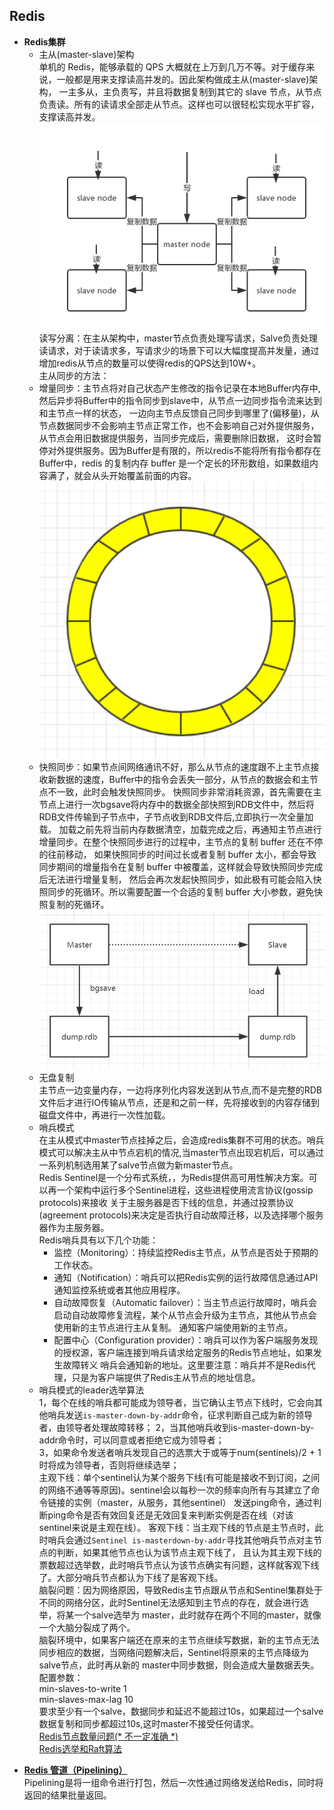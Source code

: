 ## Redis

* **Redis集群**   
    * 主从(master-slave)架构   
    单机的 Redis，能够承载的 QPS 大概就在上万到几万不等。对于缓存来说，一般都是用来支撑读高并发的。因此架构做成主从(master-slave)架构，
    一主多从，主负责写，并且将数据复制到其它的 slave 节点，从节点负责读。所有的读请求全部走从节点。这样也可以很轻松实现水平扩容，支撑读高并发。   
    ![avatar](https://github.com/NPFDamon/Study/blob/main/src/main/resources/redis/redis-master-slave.png)     
    读写分离：在主从架构中，master节点负责处理写请求，Salve负责处理读请求，对于读请求多，写请求少的场景下可以大幅度提高并发量，通过增加redis从节点的数量可以使得redis的QPS达到10W+。   
    主从同步的方法：   
    + 增量同步：主节点将对自己状态产生修改的指令记录在本地Buffer内存中,然后异步将Buffer中的指令同步到slave中，从节点一边同步指令流来达到和主节点一样的状态，
        一边向主节点反馈自己同步到哪里了(偏移量)，从节点数据同步不会影响主节点正常工作，也不会影响自己对外提供服务，从节点会用旧数据提供服务，当同步完成后，需要删除旧数据，
        这时会暂停对外提供服务。因为Buffer是有限的，所以redis不能将所有指令都存在Buffer中，redis 的复制内存 buffer 是一个定长的环形数组，如果数组内容满了，就会从头开始覆盖前面的内容。    
        ![avatar](https://github.com/NPFDamon/Study/blob/main/src/main/resources/redis/ring.png)     
    + 快照同步：如果节点间网络通讯不好，那么从节点的速度跟不上主节点接收新数据的速度，Buffer中的指令会丢失一部分，从节点的数据会和主节点不一致，此时会触发快照同步。
        快照同步非常消耗资源，首先需要在主节点上进行一次bgsave将内存中的数据全部快照到RDB文件中，然后将RDB文件传输到子节点中，子节点收到RDB文件后,立即执行一次全量加载。
        加载之前先将当前内存数据清空，加载完成之后，再通知主节点进行增量同步。在整个快照同步进行的过程中，主节点的复制 buffer 还在不停的往前移动，
        如果快照同步的时间过长或者复制 buffer 太小，都会导致同步期间的增量指令在复制 buffer 中被覆盖，这样就会导致快照同步完成后无法进行增量复制，
        然后会再次发起快照同步，如此极有可能会陷入快照同步的死循环。所以需要配置一个合适的复制 buffer 大小参数，避免快照复制的死循环。     
        ![avatar](https://github.com/NPFDamon/Study/blob/main/src/main/resources/redis/rdb.png)    
    + 无盘复制   
        主节点一边变量内存，一边将序列化内容发送到从节点,而不是完整的RDB文件后才进行IO传输从节点，还是和之前一样，先将接收到的内容存储到磁盘文件中，再进行一次性加载。   
    * 哨兵模式    
    在主从模式中master节点挂掉之后，会造成redis集群不可用的状态。哨兵模式可以解决主从中节点宕机的情况,当master节点出现宕机后，可以通过一系列机制选用某了salve节点做为新master节点。   
    Redis Sentinel是一个分布式系统，，为Redis提供高可用性解决方案。可以再一个架构中运行多个Sentinel进程，这些进程使用流言协议(gossip protocols)来接收
    关于主服务器是否下线的信息，并通过投票协议(agreement protocols)来决定是否执行自动故障迁移，以及选择哪个服务器作为主服务器。   
    Redis哨兵具有以下几个功能：
        + 监控（Monitoring）：持续监控Redis主节点，从节点是否处于预期的工作状态。   
        + 通知（Notification）：哨兵可以把Redis实例的运行故障信息通过API通知监控系统或者其他应用程序。   
        + 自动故障恢复（Automatic failover）：当主节点运行故障时，哨兵会启动自动故障修复流程，某个从节点会升级为主节点，其他从节点会使用新的主节点进行主从复制。
            通知客户端使用新的主节点。    
        + 配置中心（Configuration provider）：哨兵可以作为客户端服务发现的授权源，客户端连接到哨兵请求给定服务的Redis节点地址，如果发生故障转义
            哨兵会通知新的地址。这里要注意：哨兵并不是Redis代理，只是为客户端提供了Redis主从节点的地址信息。   
    + 哨兵模式的leader选举算法   
        1，每个在线的哨兵都可能成为领导者，当它确认主节点下线时，它会向其他哨兵发送`is-master-down-by-addr`命令，征求判断自己成为新的领导者，由领导者处理故障转移；
        2，当其他哨兵收到is-master-down-by-addr命令时，可以同意或者拒绝它成为领导者；   
        3，如果命令发送者哨兵发现自己的选票大于或等于num(sentinels)/2 + 1时将成为领导者，否则将继续选举；   
    主观下线：单个sentinel认为某个服务下线(有可能是接收不到订阅，之间的网络不通等等原因)。sentinel会以每秒一次的频率向所有与其建立了命令链接的实例（master，从服务，其他sentinel）
    发送ping命令，通过判断ping命令是否有效回复还是无效回复来判断实例是否在线（对该sentinel来说是主观在线）。
    客观下线：当主观下线的节点是主节点时，此时哨兵会通过`Sentinel is-masterdown-by-addr`寻找其他哨兵节点对主节点的判断，如果其他节点也认为该节点主观下线了，
    且认为其主观下线的票数超过选举数，此时哨兵节点认为该节点确实有问题，这样就客观下线了。大部分哨兵节点都认为下线了是客观下线。   
    脑裂问题：因为网络原因，导致Redis主节点跟从节点和Sentinel集群处于不同的网络分区，此时Sentinel无法感知到主节点的存在，就会进行选举，将某一个salve选举为
    master，此时就存在两个不同的master，就像一个大脑分裂成了两个。   
    脑裂环境中，如果客户端还在原来的主节点继续写数据，新的主节点无法同步相应的数据，当网络问题解决后，Sentinel将原来的主节点降级为salve节点，此时再从新的
    master中同步数据，则会造成大量数据丢失。   
    配置参数：   
    min-slaves-to-write 1   
    min-slaves-max-lag 10   
    要求至少有一个salve，数据同步和延迟不能超过10s，如果超过一个salve数据复制和同步都超过10s,这时master不接受任何请求。   
    [Redis节点数量问题(* 不一定准确 *)](https://cloud.tencent.com/developer/article/1535967)     
    [Redis选举和Raft算法](https://www.cnblogs.com/myd620/p/7811156.html)   
+ [**Redis 管道（Pipelining）**](https://www.huaweicloud.com/articles/70e7811129c8f1061e64862a8d3f6e79.html)     
    Pipelining是将一组命令进行打包，然后一次性通过网络发送给Redis，同时将返回的结果批量返回。   